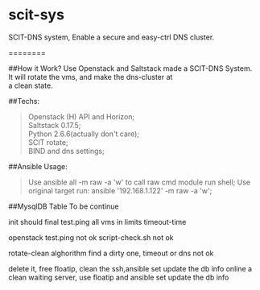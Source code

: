 scit-sys
========

SCIT-DNS system, Enable a secure and easy-ctrl DNS cluster.

========

##How it Work?
Use Openstack and Saltstack made a SCIT-DNS System.  
It will rotate the vms, and make the dns-cluster at  
a clean state.
  
##Techs:  
> Openstack (H) API and Horizon;  
> Saltstack 0.17.5;  
> Python 2.6.6(actually don't care);  
> SCIT rotate;  
> BIND and dns settings;  

##Ansible Usage:
> Use ansible all -m raw -a 'w' to call raw cmd module run shell;
> Use original target run: ansible '192.168.1.122' -m raw -a 'w';

##MysqlDB Table
To be continue

init should final test.ping all vms in limits timeout-time

openstack test.ping not ok
script-check.sh not ok

rotate-clean alghorithm
find a dirty one, timeout or dns not ok

delete it, free floatip, clean the ssh,ansible set
update the db info
online a clean waiting server, use floatip and ansible set
update the db info
